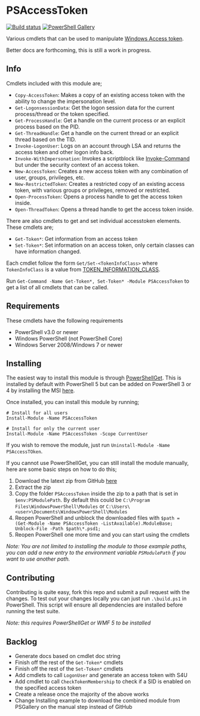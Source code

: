 # PSAccessToken

[![Build status](https://ci.appveyor.com/api/projects/status/f9fbq0361snk5oxs?svg=true)](https://ci.appveyor.com/project/jborean93/psaccesstoken)
[![PowerShell Gallery](https://img.shields.io/powershellgallery/dt/PSAccessToken.svg)](https://www.powershellgallery.com/packages/PSAccessToken)

Various cmdlets that can be used to manipulate [Windows Access token](https://docs.microsoft.com/en-us/windows/desktop/SecAuthZ/access-tokens).

Better docs are forthcoming, this is still a work in progress.


## Info

Cmdlets included with this module are;

* `Copy-AccessToken`: Makes a copy of an existing access token with the ability to change the impersonation level.
* `Get-LogonsessionData`: Get the logon session data for the current process/thread or the token specified.
* `Get-ProcessHandle`: Get a handle on the current process or an explicit process based on the PID.
* `Get-ThreadHandle`: Get a handle on the current thread or an explicit thread based on the TID.
* `Invoke-LogonUser`: Logs on an account through LSA and returns the access token and other logon info back.
* `Invoke-WithImpersonation`: Invokes a scriptblock like [Invoke-Command](https://docs.microsoft.com/en-us/powershell/module/microsoft.powershell.core/invoke-command?view=powershell-6) but under the security context of an access token.
* `New-AccessToken`: Creates a new access token with any combination of user, groups, privileges, etc.
* `New-RestrictedToken`: Creates a restricted copy of an existing access token, with various groups or privileges, removed or restricted.
* `Open-ProcessToken`: Opens a process handle to get the access token inside.
* `Open-ThreadToken`: Opens a thread handle to get the access token inside.

There are also cmdlets to get and set individual accesstoken elements. These
cmdlets are;

* `Get-Token*`: Get information from an access token
* `Set-Token*`: Set information on an access token, only certain classes can have information changed.

Each cmdlet follow the form `Get/Set-<TokenInfoClass>` where `TokenInfoClass`
is a value from [TOKEN_INFORMATION_CLASS](https://docs.microsoft.com/en-us/windows/desktop/api/winnt/ne-winnt-_token_information_class).

Run `Get-Command -Name Get-Token*, Set-Token* -Module PSAccessToken` to get a
list of all cmdlets that can be called.


## Requirements

These cmdlets have the following requirements

* PowerShell v3.0 or newer
* Windows PowerShell (not PowerShell Core)
* Windows Server 2008/Windows 7 or newer


## Installing

The easiest way to install this module is through
[PowerShellGet](https://docs.microsoft.com/en-us/powershell/gallery/overview).
This is installed by default with PowerShell 5 but can be added on PowerShell
3 or 4 by installing the MSI [here](https://www.microsoft.com/en-us/download/details.aspx?id=51451).

Once installed, you can install this module by running;

```
# Install for all users
Install-Module -Name PSAccessToken

# Install for only the current user
Install-Module -Name PSAccessToken -Scope CurrentUser
```

If you wish to remove the module, just run
`Uninstall-Module -Name PSAccessTOken`.

If you cannot use PowerShellGet, you can still install the module manually,
here are some basic steps on how to do this;

1. Download the latext zip from GitHub [here](https://github.com/jborean93/PSAccessToken/releases/latest)
2. Extract the zip
3. Copy the folder `PSAccessToken` inside the zip to a path that is set in `$env:PSModulePath`. By default this could be `C:\Program Files\WindowsPowerShell\Modules` or `C:\Users\<user>\Documents\WindowsPowerShell\Modules`
4. Reopen PowerShell and unblock the downloaded files with `$path = (Get-Module -Name PSAccessToken -ListAvailable).ModuleBase; Unblock-File -Path $path\*.psd1;`
5. Reopen PowerShell one more time and you can start using the cmdlets

_Note: You are not limited to installing the module to those example paths, you can add a new entry to the environment variable `PSModulePath` if you want to use another path._


## Contributing

Contributing is quite easy, fork this repo and submit a pull request with the
changes. To test out your changes locally you can just run `.\build.ps1` in
PowerShell. This script will ensure all dependencies are installed before
running the test suite.

_Note: this requires PowerShellGet or WMF 5 to be installed_


## Backlog

* Generate docs based on cmdlet doc string
* Finish off the rest of the `Get-Token*` cmdlets
* Finish off the rest of the `Set-Token*` cmdlets
* Add cmdlets to call `LogonUser` and generate an access token with S4U
* Add cmdlet to call `CheckTokenMembership` to check if a SID is enabled on the specified access token
* Create a release once the majority of the above works
* Change Installing example to download the combined module from PSGallery on the manual step instead of GitHub
